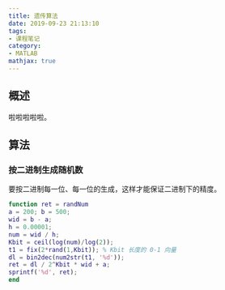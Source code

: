 ```yaml
---
title: 遗传算法
date: 2019-09-23 21:13:10
tags:
- 课程笔记
category:
- MATLAB
mathjax: true
---
```


## 概述

啦啦啦啦啦。

## 算法

### 按二进制生成随机数

要按二进制每一位、每一位的生成，这样才能保证二进制下的精度。

```m
function ret = randNum
a = 200; b = 500;
wid = b - a;
h = 0.00001;
num = wid / h;
Kbit = ceil(log(num)/log(2));
t1 = fix(2*rand(1,Kbit)); % Kbit 长度的 0-1 向量
dl = bin2dec(num2str(t1, '%d')); 
ret = dl / 2^Kbit * wid + a;
sprintf('%d', ret);
end
```
